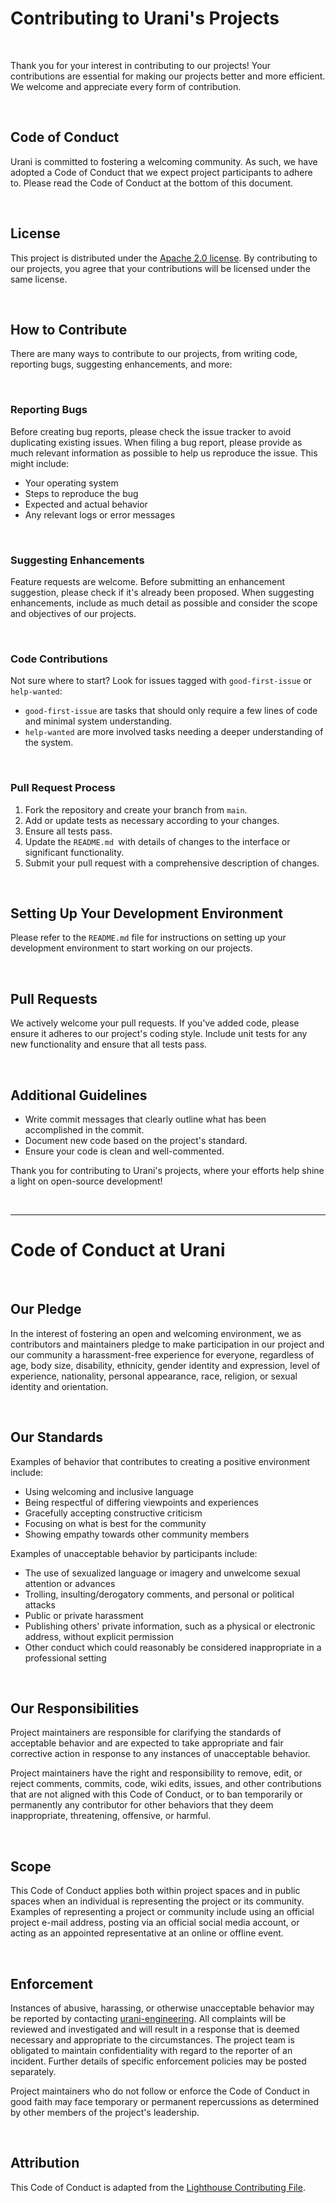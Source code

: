 # Contributing to Urani's Projects

<br>

Thank you for your interest in contributing to our projects! Your contributions are essential for making our projects better and more efficient. We welcome and appreciate every form of contribution.

<br>

## Code of Conduct

Urani is committed to fostering a welcoming community. As such, we have adopted a Code of Conduct that we expect project participants to adhere to. Please read the Code of Conduct at the bottom of this document.

<br>



## License

This project is distributed under the [Apache 2.0 license](https://www.apache.org/licenses/LICENSE-2.0). By contributing to our projects, you agree that your contributions will be licensed under the same license.

<br>

## How to Contribute

There are many ways to contribute to our projects, from writing code, reporting bugs, suggesting enhancements, and more:

<br>

### Reporting Bugs

Before creating bug reports, please check the issue tracker to avoid duplicating existing issues. When filing a bug report, please provide as much relevant information as possible to help us reproduce the issue. This might include:

- Your operating system
- Steps to reproduce the bug
- Expected and actual behavior
- Any relevant logs or error messages

<br>

### Suggesting Enhancements

Feature requests are welcome. Before submitting an enhancement suggestion, please check if it's already been proposed. When suggesting enhancements, include as much detail as possible and consider the scope and objectives of our projects.

<br>

### Code Contributions

Not sure where to start? Look for issues tagged with `good-first-issue` or `help-wanted`:

- `good-first-issue` are tasks that should only require a few lines of code and minimal system understanding.
- `help-wanted` are more involved tasks needing a deeper understanding of the system.

<br>

### Pull Request Process

1. Fork the repository and create your branch from `main`.
2. Add or update tests as necessary according to your changes.
3. Ensure all tests pass.
4. Update the `README.md `with details of changes to the interface or significant functionality.
5. Submit your pull request with a comprehensive description of changes.

<br>

## Setting Up Your Development Environment

Please refer to the `README.md` file for instructions on setting up your development environment to start working on our projects.

<br>

## Pull Requests

We actively welcome your pull requests. If you've added code, please ensure it adheres to our project's coding style. Include unit tests for any new functionality and ensure that all tests pass.

<br>

## Additional Guidelines

- Write commit messages that clearly outline what has been accomplished in the commit.
- Document new code based on the project's standard.
- Ensure your code is clean and well-commented.

Thank you for contributing to Urani's projects, where your efforts help shine a light on open-source development!

<br>

---

# Code of Conduct at Urani

<br>

## Our Pledge

In the interest of fostering an open and welcoming environment, we as contributors and maintainers pledge to make participation in our project and our community a harassment-free experience for everyone, regardless of age, body size, disability, ethnicity, gender identity and expression, level of experience, nationality, personal appearance, race, religion, or sexual identity and orientation.

<br>

## Our Standards

Examples of behavior that contributes to creating a positive environment include:

- Using welcoming and inclusive language
- Being respectful of differing viewpoints and experiences
- Gracefully accepting constructive criticism
- Focusing on what is best for the community
- Showing empathy towards other community members

Examples of unacceptable behavior by participants include:

- The use of sexualized language or imagery and unwelcome sexual attention or advances
- Trolling, insulting/derogatory comments, and personal or political attacks
- Public or private harassment
- Publishing others' private information, such as a physical or electronic address, without explicit permission
- Other conduct which could reasonably be considered inappropriate in a professional setting


<br>

## Our Responsibilities

Project maintainers are responsible for clarifying the standards of acceptable behavior and are expected to take appropriate and fair corrective action in response to any instances of unacceptable behavior.

Project maintainers have the right and responsibility to remove, edit, or reject comments, commits, code, wiki edits, issues, and other contributions that are not aligned with this Code of Conduct, or to ban temporarily or permanently any contributor for other behaviors that they deem inappropriate, threatening, offensive, or harmful.

<br>

## Scope

This Code of Conduct applies both within project spaces and in public spaces when an individual is representing the project or its community. Examples of representing a project or community include using an official project e-mail address, posting via an official social media account, or acting as an appointed representative at an online or offline event.

<br>

## Enforcement

Instances of abusive, harassing, or otherwise unacceptable behavior may be reported by contacting [urani-engineering](https://github.com/urani-engineering). All complaints will be reviewed and investigated and will result in a response that is deemed necessary and appropriate to the circumstances. The project team is obligated to maintain confidentiality with regard to the reporter of an incident. Further details of specific enforcement policies may be posted separately.

Project maintainers who do not follow or enforce the Code of Conduct in good faith may face temporary or permanent repercussions as determined by other members of the project's leadership.

<br>

## Attribution

This Code of Conduct is adapted from the [Lighthouse Contributing File](https://github.com/Jac0xb/lighthouse).

